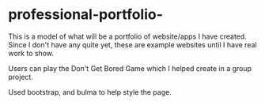 # professional-portfolio-

This is a model of what will be a portfolio of website/apps I have created. Since I don't have any quite yet, these are example websites until I have real work to show. 

Users can play the Don't Get Bored Game which I helped create in a group project. 

Used bootstrap, and bulma to help style the page. 